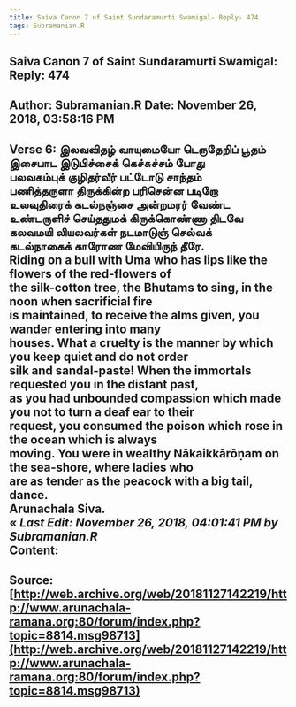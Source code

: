 ```yaml
--- 
title: Saiva Canon 7 of Saint Sundaramurti Swamigal- Reply- 474   
tags: Subramanian.R  
---  
```

##  Saiva Canon 7 of Saint Sundaramurti Swamigal: Reply: 474  
Author: Subramanian.R       Date: November 26, 2018, 03:58:16 PM  
---  
Verse 6: இலவவிதழ் வாயுமையோ டெருதேறிப் பூதம்   
 இசைபாட இடுபிச்சைக் கெச்சுச்சம் போது   
பலவகம்புக் குழிதர்வீர் பட்டோடு சாந்தம்   
 பணித்தருளா திருக்கின்ற பரிசென்ன படிறோ   
உலவுதிரைக் கடல்நஞ்சை அன்றமரர் வேண்ட   
 உண்டருளிச் செய்ததுமக் கிருக்கொண்ணா திடவே   
கலவமயி லியலவர்கள் நடமாடுஞ் செல்வக்   
 கடல்நாகைக் காரோண மேவியிருந் தீரே.   
Riding on a bull with Uma who has lips like the flowers of the red-flowers of  
the silk-cotton tree, the Bhutams to sing, in the noon when sacrificial fire  
is maintained, to receive the alms given, you wander entering into many  
houses. What a cruelty is the manner by which you keep quiet and do not order  
silk and sandal-paste! When the immortals requested you in the distant past,  
as you had unbounded compassion which made you not to turn a deaf ear to their  
request, you consumed the poison which rose in the ocean which is always  
moving. You were in wealthy Nākaikkārōṇam on the sea-shore, where ladies who  
are as tender as the peacock with a big tail, dance.   
Arunachala Siva.  
« _Last Edit: November 26, 2018, 04:01:41 PM by Subramanian.R_  
Content:
 ---  
Source:[http://web.archive.org/web/20181127142219/http://www.arunachala-ramana.org:80/forum/index.php?topic=8814.msg98713](http://web.archive.org/web/20181127142219/http://www.arunachala-ramana.org:80/forum/index.php?topic=8814.msg98713)   
---  

